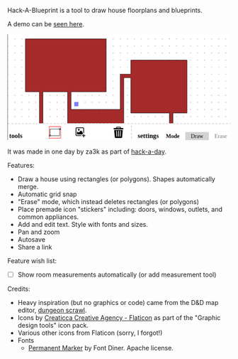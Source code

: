 Hack-A-Blueprint is a tool to draw house floorplans and blueprints.

A demo can be [seen here](https://za3k.github.io/ha3k-13-blueprint/).

[![Screenshot](screenshot.png)](https://za3k.github.io/ha3k-13-blueprint/)

It was made in one day by za3k as part of [hack-a-day](https://za3k.com/hackaday).

Features:

- Draw a house using rectangles (or polygons). Shapes automatically merge.
- Automatic grid snap
- "Erase" mode, which instead deletes rectangles (or polygons)
- Place premade icon "stickers" including: doors, windows, outlets, and common appliances.
- Add and edit text. Style with fonts and sizes.
- Pan and zoom
- Autosave
- Share a link

Feature wish list:

 - [ ] Show room measurements automatically (or add measurement tool)

Credits:
- Heavy inspiration (but no graphics or code) came from the D&D map editor, <a href="https://ww.dungeonscrawl.com">dungeon scrawl</a>.
- Icons by [Creaticca Creative Agency - Flaticon]("https://www.flaticon.com/free-icons/save") as part of the "Graphic design tools" icon pack.
- Various other icons from Flaticon (sorry, I forgot!)
- Fonts
    - [Permanent Marker](https://fonts.google.com/specimen/Permanent+Marker) by Font Diner. Apache license.
